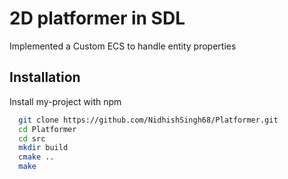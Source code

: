 
# 2D platformer in SDL


Implemented a Custom ECS to handle entity properties







## Installation

Install my-project with npm

```bash
  git clone https://github.com/NidhishSingh68/Platformer.git
  cd Platformer
  cd src
  mkdir build
  cmake ..
  make
```
    
